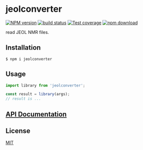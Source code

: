 # jeolconverter

[![NPM version][npm-image]][npm-url]
[![build status][ci-image]][ci-url]
[![Test coverage][codecov-image]][codecov-url]
[![npm download][download-image]][download-url]

read JEOL NMR files.

## Installation

`$ npm i jeolconverter`

## Usage

```js
import library from 'jeolconverter';

const result = library(args);
// result is ...
```

## [API Documentation](https://cheminfo.github.io/jeolconverter/)

## License

[MIT](./LICENSE)

[npm-image]: https://img.shields.io/npm/v/jeolconverter.svg
[npm-url]: https://www.npmjs.com/package/jeolconverter
[ci-image]: https://github.com/cheminfo/jeolconverter/workflows/Node.js%20CI/badge.svg?branch=master
[ci-url]: https://github.com/cheminfo/jeolconverter/actions?query=workflow%3A%22Node.js+CI%22
[codecov-image]: https://img.shields.io/codecov/c/github/cheminfo/jeolconverter.svg
[codecov-url]: https://codecov.io/gh/cheminfo/jeolconverter
[download-image]: https://img.shields.io/npm/dm/jeolconverter.svg
[download-url]: https://www.npmjs.com/package/jeolconverter
